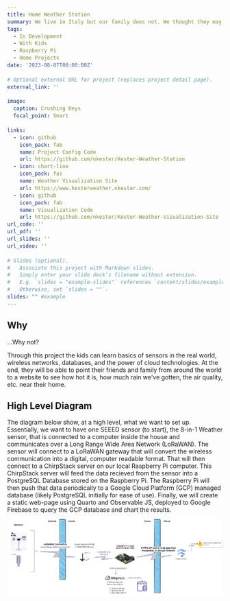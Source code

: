 ```yaml
---
title: Home Weather Station
summary: We live in Italy but our family does not. We thought they may be interested to get real-time information about the weather near us. This was a chance to expose my kids to the basics about coding, networks, databases, sensors, and cloud tools. It was ambitious but I wanted the experience to be tangilble and rewarding.  
tags:
  - In Development
  - With Kids
  - Raspberry Pi
  - Home Projects
date: '2023-08-07T00:00:00Z'

# Optional external URL for project (replaces project detail page).
external_link: ''

image:
  caption: Crushing Keys
  focal_point: Smart

links:
  - icon: github
    icon_pack: fab
    name: Project Config Code
    url: https://github.com/nkester/Kester-Weather-Station
  - icon: chart-line
    icon_pack: fas
    name: Weather Visualization Site
    url: https://www.kesterweather.nkester.com/
  - icon: github
    icon_pack: fab
    name: Visualization Code
    url: https://github.com/nkester/Kester-Weather-Visualization-Site
url_code: ''
url_pdf: ''
url_slides: ''
url_video: ''

# Slides (optional).
#   Associate this project with Markdown slides.
#   Simply enter your slide deck's filename without extension.
#   E.g. `slides = "example-slides"` references `content/slides/example-slides.md`.
#   Otherwise, set `slides = ""`.
slides: "" #example
---
```


## Why

...Why not? 

Through this project the kids can learn basics of sensors in the real world, wireless networks, databases, and the power of cloud technologies. At the end, they will be able to point their friends and family from around the world to a website to see how hot it is, how much rain we've gotten, the air quality, etc. near their home. 

## High Level Diagram  

The diagram below show, at a high level, what we want to set up. Essentially, we want to have one SEEED sensor (to start), the 8-in-1 Weather sensor, that is connected to a computer inside the house and communicates over a Long Range Wide Area Network (LoRaWAN). The sensor will connect to a LoRaWAN gateway that will convert the wireless communication into a digital, computer readable format. That will then connect to a ChirpStack server on our local Raspberry Pi computer. This ChirpStack server will feed the data recieved from the sensor into a PostgreSQL Database stored on the Raspberry Pi. The Raspberry Pi will then push that data periodically to a Google Cloud Platform (GCP) managed database (likely PostgreSQL initially for ease of use). Finally, we will create a static web-page using Quarto and Observable JS, deployed to Google Firebase to query the GCP database and chart the results.

![alt text](SeeedSolutionDiagram.png "Seeed Solution Diagram")  